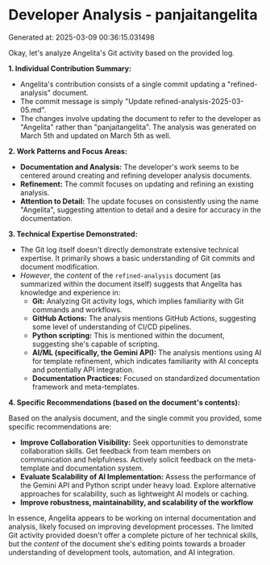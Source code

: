 # Developer Analysis - panjaitangelita
Generated at: 2025-03-09 00:36:15.031498

Okay, let's analyze Angelita's Git activity based on the provided log.

**1. Individual Contribution Summary:**

*   Angelita's contribution consists of a single commit updating a "refined-analysis" document.
*   The commit message is simply "Update refined-analysis-2025-03-05.md".
*   The changes involve updating the document to refer to the developer as "Angelita" rather than "panjaitangelita". The analysis was generated on March 5th and updated on March 5th as well.

**2. Work Patterns and Focus Areas:**

*   **Documentation and Analysis:** The developer's work seems to be centered around creating and refining developer analysis documents.
*   **Refinement:** The commit focuses on updating and refining an existing analysis.
*   **Attention to Detail:** The update focuses on consistently using the name "Angelita", suggesting attention to detail and a desire for accuracy in the documentation.

**3. Technical Expertise Demonstrated:**

*   The Git log itself doesn't directly demonstrate extensive technical expertise. It primarily shows a basic understanding of Git commits and document modification.
*   *However*, the *content* of the `refined-analysis` document (as summarized within the document itself) suggests that Angelita has knowledge and experience in:
    *   **Git:** Analyzing Git activity logs, which implies familiarity with Git commands and workflows.
    *   **GitHub Actions:** The analysis mentions GitHub Actions, suggesting some level of understanding of CI/CD pipelines.
    *   **Python scripting:** This is mentioned within the document, suggesting she's capable of scripting.
    *   **AI/ML (specifically, the Gemini API):** The analysis mentions using AI for template refinement, which indicates familiarity with AI concepts and potentially API integration.
    *   **Documentation Practices:** Focused on standardized documentation framework and meta-templates.

**4. Specific Recommendations (based on the document's contents):**

Based on the analysis document, and the single commit you provided, some specific recommendations are:

*   **Improve Collaboration Visibility:** Seek opportunities to demonstrate collaboration skills. Get feedback from team members on communication and helpfulness. Actively solicit feedback on the meta-template and documentation system.
*   **Evaluate Scalability of AI Implementation:** Assess the performance of the Gemini API and Python script under heavy load. Explore alternative approaches for scalability, such as lightweight AI models or caching.
*   **Improve robustness, maintainability, and scalability of the workflow**

In essence, Angelita appears to be working on internal documentation and analysis, likely focused on improving development processes.  The limited Git activity provided doesn't offer a complete picture of her technical skills, but the *content* of the document she's editing points towards a broader understanding of development tools, automation, and AI integration.
